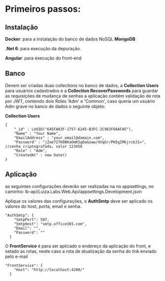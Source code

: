 # Primeiros passos:
## Instalação
**Docker**: para a instalação do banco de dados NoSQL **MongoDB**

**.Net 6**: para execução da depuração.

**Angular**: para execução do front-end


## Banco
Devem ser criadas duas collections no banco de dados, a **Collection Users** para usuários cadastrados e a **Collection RecoverPasswords** para guardar as requisições de mudança de senhas
a aplicação contém validação de rota por JWT, contendo dois Roles 'Adm' e 'Common', caso queria um usuário Adm grave no banco de dados o seguinte objeto:

**Collection Users**
```
{
    "_id" : LUUID("645FA83F-1757-6245-B3FC-2C963F66AFA5"),
    "Name" : "Your Name",
    "EmailAddress" : "your_email@domain.com",
    "Password" : "jZae727K08KaOmKSgOaGzww/XVqGr/PKEgIMkjrcbJI=", //senha criptografada, valor 123456 
    "Role" : "Adm",
    "CreatedAt" : new Date()
}
```


## Aplicação
as seguintes configurações deverão ser realizadas na no appsettings, no caminho: lb-api/Luiza.Labs.Web.Api/appsettings.Development.json
 
Aplique os valores das configurações, o **AuthSmtp** deve ser aplicado os valores do host, porta, email e senha.
```
"AuthSmtp": {
    "SmtpPort": 587,
    "SmtpHost": "smtp.office365.com",
    "Email": "",
    "Password": ""
  }
```
O **FrontService** é para ser aplicado o endereço da aplicação do front, e setado as rotas, neste caso a rota de atualização da senha do link enviado pelo e-mail
```
"FrontService": {
    "Host": "http://localhost:4200/"
  }
```